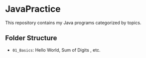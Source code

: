 # JavaPractice

This repository contains my Java programs categorized by topics.

## Folder Structure

- `01_Basics`: Hello World, Sum of Digits , etc.
